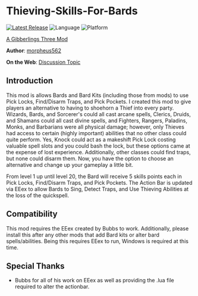 # Thieving-Skills-For-Bards

[![Latest Release](https://img.shields.io/github/v/release/gibberlings3/Thieving-Skills-For-Bards?include_prereleases)](https://github.com/Gibberlings3/Thieving-Skills-For-Bards/releases/latest)
![Language](https://img.shields.io/static/v1?label=language&message=english&color=informational)
![Platform](https://img.shields.io/static/v1?label=platform&message=windows&color=informational)

[A Gibberlings Three Mod](https://www.gibberlings3.net/)

**Author**: [morpheus562](https://www.gibberlings3.net/profile/11591-morpheus562/)

**On the Web**: [Discussion Topic](https://www.gibberlings3.net/forums/topic/33661-thieving-skills-for-bards/)

## Introduction

This mod is allows Bards and Bard Kits (including those from mods) to use Pick Locks, Find/Disarm Traps, and Pick Pockets. I created this mod to give players an alternative to having to shoehorn a Thief into every party. Wizards, Bards, and Sorcerer's could all cast arcane spells, Clerics, Druids, and Shamans could all cast divine spells, and Fighters, Rangers, Paladins, Monks, and Barbarians were all physical damage; however, only Thieves had access to certain (highly important) abilities that no other class could quite perform. Yes, Knock could act as a makeshift Pick Lock costing valuable spell slots and you could bash the lock, but these options came at the expense of lost experience. Additionally, other classes could find traps, but none could disarm them. Now, you have the option to choose an alternative and change up your gameplay a little bit. 

From level 1 up until level 20, the Bard will receive 5 skills points each in Pick Locks, Find/Disarm Traps, and Pick Pockets. The Action Bar is updated via EEex to allow Bards to Sing, Detect Traps, and Use Thieving Abilities at the loss of the quickspell.

## Compatibility
This mod requires the EEex created by Bubbs to work. Additionally, please install this after any other mods that add Bard kits or alter bard spells/abilities. Being this requires EEex to run, Windows is required at this time.

## Special Thanks

- Bubbs for all of his work on EEex as well as providing the .lua file required to alter the actionbar.
